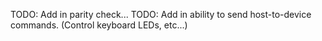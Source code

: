 TODO: Add in parity check...
TODO: Add in ability to send host-to-device commands. (Control keyboard LEDs, etc...)
